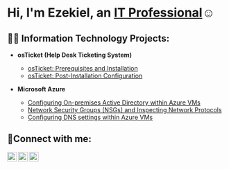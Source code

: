 <h1>Hi, I'm Ezekiel, an <a href="https://linkedin.com/in/Josh">IT Professional</a>☺</h1>

<h2>👨‍💻 Information Technology Projects:</h2>

- <b>osTicket (Help Desk Ticketing System)</b>
  - [osTicket: Prerequisites and Installation](https://github.com/imezekieljordan/osticket-prereqs)
  - [osTicket: Post-Installation Configuration](https://github.com/ImEzekielJordan/osTicket-Post-Installation-Configuration)

- <b>Microsoft Azure</b>
  - [Configuring On-premises Active Directory within Azure VMs](https://github.com/ImEzekielJordan/Microsoft-Azure#readme)
  - [Network Security Groups (NSGs) and Inspecting Network Protocols](https://github.com/ImEzekielJordan/Network-Security-Groups-NSGs-and-Inspecting-Network-Protocols)
  - [Configuring DNS settings within Azure VMs](https://github.com/ImEzekielJordan/Configuring-DNS-settings-within-Azure-VMs)

<h2>🤳Connect with me:</h2>

[<img align="left" alt="Josh | Twitter" width="22px" src="https://cdn.jsdelivr.net/npm/simple-icons@v3/icons/twitter.svg" />][twitter]
[<img align="left" alt="Josh | LinkedIn" width="22px" src="https://cdn.jsdelivr.net/npm/simple-icons@v3/icons/linkedin.svg" />][linkedin]
[<img align="left" alt="Josh | Instagram" width="22px" src="https://cdn.jsdelivr.net/npm/simple-icons@v3/icons/instagram.svg" />][instagram]

[twitter]: https://twitter.com/Josh
[instagram]: https://www.instagram.com/helloimezekiel
[linkedin]: https://linkedin.com/in/Josh
